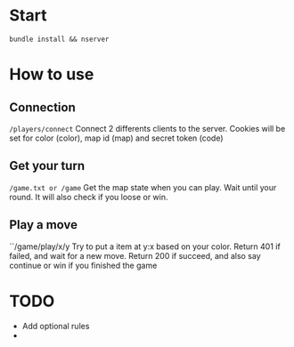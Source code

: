 # Start
``bundle install && nserver``

# How to use

## Connection
``/players/connect``
Connect 2 differents clients to the server.
Cookies will be set for color (color), map id (map) and secret token (code)

## Get your turn
``/game.txt or /game``
Get the map state when you can play. Wait until your round.
It will also check if you loose or win.

## Play a move
``/game/play/x/y
Try to put a item at y:x based on your color.
Return 401 if failed, and wait for a new move.
Return 200 if succeed, and also say continue or win if you finished the game

# TODO

- Add optional rules
-
